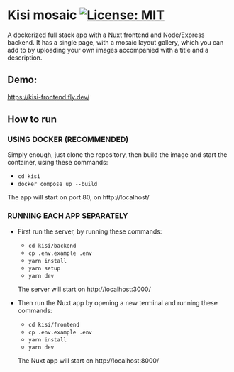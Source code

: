 # Kisi mosaic [![License: MIT](https://img.shields.io/badge/License-MIT-brightgreen.svg)](https://opensource.org/licenses/MIT)

A dockerized full stack app with a Nuxt frontend and Node/Express backend.
It has a single page, with a mosaic layout gallery, which you can add to by uploading your own images accompanied with a title and a description.

## Demo:
https://kisi-frontend.fly.dev/

## How to run

### USING DOCKER (RECOMMENDED)

Simply enough, just clone the repository, then build the image and start the container, using these commands:

- `cd kisi`
- `docker compose up --build`

The app will start on port 80, on http://localhost/

### RUNNING EACH APP SEPARATELY

- First run the server, by  running these commands:
  
  - `cd kisi/backend`
  - `cp .env.example .env`
  - `yarn install`
  - `yarn setup`
  - `yarn dev`
  
  The server will start on http://localhost:3000/

- Then run the Nuxt app by opening a new terminal and running these commands:

  - `cd kisi/frontend`
  - `cp .env.example .env`
  - `yarn install`
  - `yarn dev`

  The Nuxt app will start on http://localhost:8000/

